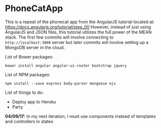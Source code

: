 # PhoneCatApp

This is a repeat of the phonecat app from the AngularJS tutorial located at: https://docs.angularjs.org/tutorial/step_00
However, instead of just using AngularJS and JSON files, this tutorial utilizes the full power of the MEAN stack. The first few commits will involve connecting to `http://localhost:3000` server  but later commits will involve setting up a MongoDB server in the cloud.

List of Bower packages:

`bower install angular angular-ui-router bootstrap jquery`

List of NPM packages:

`npm install --save express body-parser mongoose ejs`

List of things to do:
- Deploy app to Heroku
- Party

**04/09/17:** In my next iteration, I must use components instead of templates and controllers in states